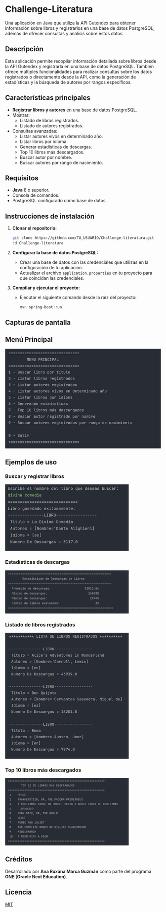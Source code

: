 # Challenge-Literatura

Una aplicación en Java que utiliza la API Gutendex para obtener información sobre libros y registrarlos en una base de datos PostgreSQL, además de ofrecer consultas y análisis sobre estos datos.

## **Descripción**

Esta aplicación permite recopilar información detallada sobre libros desde la API Gutendex y registrarla en una base de datos PostgreSQL. También ofrece múltiples funcionalidades para realizar consultas sobre los datos registrados o directamente desde la API, como la generación de estadísticas y la búsqueda de autores por rangos específicos.

## Características principales

- **Registrar libros y autores** en una base de datos PostgreSQL.
- Mostrar:
  - Listado de libros registrados.
  - Listado de autores registrados.
- Consultas avanzadas:
  - Listar autores vivos en determinado año.
  - Listar libros por idioma.
  - Generar estadísticas de descargas.
  - Top 10 libros más descargados.
  - Buscar autor por nombre.
  - Buscar autores por rango de nacimiento.

## **Requisitos**

- **Java** 8 o superior.
- Consola de comandos.
- PostgreSQL configurado como base de datos.

## **Instrucciones de instalación**

1. **Clonar el repositorio:**

   ```bash
   git clone https://github.com/TU_USUARIO/Challenge-literatura.git
   cd Challenge-literatura
   ```

2. **Configurar la base de datos PostgreSQL:**

   - Crear una base de datos con las credenciales que utilizas en la configuración de tu aplicación.
   - Actualizar el archivo `application.properties` en tu proyecto para que coincidan las credenciales.

3. **Compilar y ejecutar el proyecto:**

   - Ejecutar el siguiente comando desde la raíz del proyecto:
     ```bash
     mvn spring-boot:run
     ```

## **Capturas de pantalla**

## Menú Principal

<img src="images/menu-principal.PNG" alt="Menú Principal" width="600">

## Ejemplos de uso

### Buscar y registrar libros
<img src="images/buscar-registrar-libro.PNG" alt="Buscar y Registrar Libros" width="400">

### Estadísticas de descargas
<img src="images/estadisticas-de-descargas.PNG" alt="Estadísticas de Descargas" width="400">

### Listado de libros registrados
<img src="images/muestra-libros-registrados.PNG" alt="Libros Registrados" width="400">

### Top 10 libros más descargados
<img src="images/top-10-libros.PNG" alt="Top 10 Libros Más Descargados" width="400">


## **Créditos**

Desarrollado por **Ana Roxana Marca Guzmán** como parte del programa **ONE (Oracle Next Education)**.

## **Licencia**

[MIT](LICENSE) 


